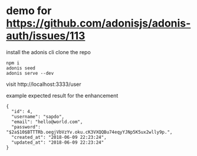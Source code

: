 # demo for https://github.com/adonisjs/adonis-auth/issues/113

install the adonis cli
clone the repo
```
npm i
adonis seed
adonis serve --dev
```

visit http://localhost:3333/user

example expected result for the enhancement
```
{
  "id": 4,
  "username": "sapdo",
  "email": "hello@world.com",
  "password": "$2a$10$BTTTRb.oegjVbVzYv.oku.cK3VXQQBu74eqyYJNp5K5ux2wlly9p.",
  "created_at": "2018-06-09 22:23:24",
  "updated_at": "2018-06-09 22:23:24"
}
```